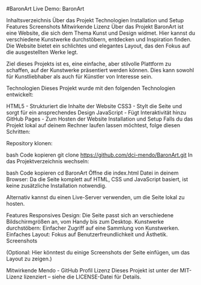 #BaronArt
Live Demo: BaronArt

Inhaltsverzeichnis
Über das Projekt
Technologien
Installation und Setup
Features
Screenshots
Mitwirkende
Lizenz
Über das Projekt
BaronArt ist eine Website, die sich dem Thema Kunst und Design widmet. Hier kannst du verschiedene Kunstwerke durchstöbern, entdecken und Inspiration finden. Die Website bietet ein schlichtes und elegantes Layout, das den Fokus auf die ausgestellten Werke legt.

Ziel dieses Projekts ist es, eine einfache, aber stilvolle Plattform zu schaffen, auf der Kunstwerke präsentiert werden können. Dies kann sowohl für Kunstliebhaber als auch für Künstler von Interesse sein.

Technologien
Dieses Projekt wurde mit den folgenden Technologien entwickelt:

HTML5 - Strukturiert die Inhalte der Website
CSS3 - Stylt die Seite und sorgt für ein ansprechendes Design
JavaScript - Fügt Interaktivität hinzu
GitHub Pages - Zum Hosten der Website
Installation und Setup
Falls du das Projekt lokal auf deinem Rechner laufen lassen möchtest, folge diesen Schritten:

Repository klonen:

bash
Code kopieren
git clone https://github.com/dci-mendo/BaronArt.git
In das Projektverzeichnis wechseln:

bash
Code kopieren
cd BaronArt
Öffne die index.html Datei in deinem Browser: Da die Seite komplett auf HTML, CSS und JavaScript basiert, ist keine zusätzliche Installation notwendig.

Alternativ kannst du einen Live-Server verwenden, um die Seite lokal zu hosten.

Features
Responsives Design: Die Seite passt sich an verschiedene Bildschirmgrößen an, vom Handy bis zum Desktop.
Kunstwerke durchstöbern: Einfacher Zugriff auf eine Sammlung von Kunstwerken.
Einfaches Layout: Fokus auf Benutzerfreundlichkeit und Ästhetik.
Screenshots

(Optional: Hier könntest du einige Screenshots der Seite einfügen, um das Layout zu zeigen.)

Mitwirkende
Mendo - GitHub Profil
Lizenz
Dieses Projekt ist unter der MIT-Lizenz lizenziert – siehe die LICENSE-Datei für Details.